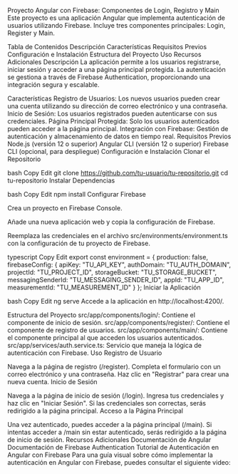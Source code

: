 Proyecto Angular con Firebase: Componentes de Login, Registro y Main
Este proyecto es una aplicación Angular que implementa autenticación de usuarios utilizando Firebase. Incluye tres componentes principales: Login, Register y Main.

Tabla de Contenidos
Descripción
Características
Requisitos Previos
Configuración e Instalación
Estructura del Proyecto
Uso
Recursos Adicionales
Descripción
La aplicación permite a los usuarios registrarse, iniciar sesión y acceder a una página principal protegida. La autenticación se gestiona a través de Firebase Authentication, proporcionando una integración segura y escalable.

Características
Registro de Usuarios: Los nuevos usuarios pueden crear una cuenta utilizando su dirección de correo electrónico y una contraseña.
Inicio de Sesión: Los usuarios registrados pueden autenticarse con sus credenciales.
Página Principal Protegida: Solo los usuarios autenticados pueden acceder a la página principal.
Integración con Firebase: Gestión de autenticación y almacenamiento de datos en tiempo real.
Requisitos Previos
Node.js (versión 12 o superior)
Angular CLI (versión 12 o superior)
Firebase CLI (opcional, para despliegue)
Configuración e Instalación
Clonar el Repositorio

bash
Copy
Edit
git clone https://github.com/tu-usuario/tu-repositorio.git
cd tu-repositorio
Instalar Dependencias

bash
Copy
Edit
npm install
Configurar Firebase

Crea un proyecto en Firebase Console.

Añade una nueva aplicación web y copia la configuración de Firebase.

Reemplaza las credenciales en el archivo src/environments/environment.ts con la configuración de tu proyecto de Firebase.

typescript
Copy
Edit
export const environment = {
  production: false,
  firebaseConfig: {
    apiKey: "TU_API_KEY",
    authDomain: "TU_AUTH_DOMAIN",
    projectId: "TU_PROJECT_ID",
    storageBucket: "TU_STORAGE_BUCKET",
    messagingSenderId: "TU_MESSAGING_SENDER_ID",
    appId: "TU_APP_ID",
    measurementId: "TU_MEASUREMENT_ID"
  }
};
Iniciar la Aplicación

bash
Copy
Edit
ng serve
Accede a la aplicación en http://localhost:4200/.

Estructura del Proyecto
src/app/components/login/: Contiene el componente de inicio de sesión.
src/app/components/register/: Contiene el componente de registro de usuarios.
src/app/components/main/: Contiene el componente principal al que acceden los usuarios autenticados.
src/app/services/auth.service.ts: Servicio que maneja la lógica de autenticación con Firebase.
Uso
Registro de Usuario

Navega a la página de registro (/register).
Completa el formulario con un correo electrónico y una contraseña.
Haz clic en "Registrar" para crear una nueva cuenta.
Inicio de Sesión

Navega a la página de inicio de sesión (/login).
Ingresa tus credenciales y haz clic en "Iniciar Sesión".
Si las credenciales son correctas, serás redirigido a la página principal.
Acceso a la Página Principal

Una vez autenticado, puedes acceder a la página principal (/main).
Si intentas acceder a /main sin estar autenticado, serás redirigido a la página de inicio de sesión.
Recursos Adicionales
Documentación de Angular
Documentación de Firebase Authentication
Tutorial de Autenticación en Angular con Firebase
Para una guía visual sobre cómo implementar la autenticación en Angular con Firebase, puedes consultar el siguiente video: